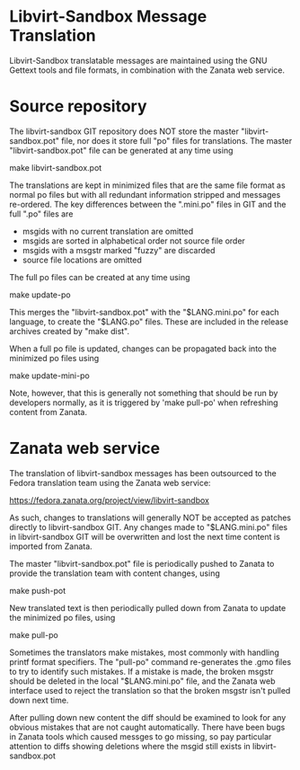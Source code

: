 Libvirt-Sandbox Message Translation
================================

Libvirt-Sandbox translatable messages are maintained using the GNU Gettext tools
and file formats, in combination with the Zanata web service.

Source repository
=================

The libvirt-sandbox GIT repository does NOT store the master
"libvirt-sandbox.pot" file, nor does it store full "po" files for translations.
The master "libvirt-sandbox.pot" file can be generated at any time using

   make libvirt-sandbox.pot

The translations are kept in minimized files that are the same file format
as normal po files but with all redundant information stripped and messages
re-ordered. The key differences between the ".mini.po" files in GIT and the
full ".po" files are

  - msgids with no current translation are omitted
  - msgids are sorted in alphabetical order not source file order
  - msgids with a msgstr marked "fuzzy" are discarded
  - source file locations are omitted

The full po files can be created at any time using

   make update-po

This merges the "libvirt-sandbox.pot" with the "$LANG.mini.po" for each
language, to create the "$LANG.po" files. These are included in the release
archives created by "make dist".

When a full po file is updated, changes can be propagated back into the
minimized po files using

   make update-mini-po

Note, however, that this is generally not something that should be run by
developers normally, as it is triggered by 'make pull-po' when refreshing
content from Zanata.


Zanata web service
==================

The translation of libvirt-sandbox messages has been outsourced to the Fedora
translation team using the Zanata web service:

  https://fedora.zanata.org/project/view/libvirt-sandbox

As such, changes to translations will generally NOT be accepted as patches
directly to libvirt-sandbox GIT. Any changes made to "$LANG.mini.po" files in
libvirt-sandbox GIT will be overwritten and lost the next time content is
imported from Zanata.

The master "libvirt-sandbox.pot" file is periodically pushed to Zanata to
provide the translation team with content changes, using

  make push-pot

New translated text is then periodically pulled down from Zanata to update the
minimized po files, using

  make pull-po

Sometimes the translators make mistakes, most commonly with handling printf
format specifiers. The "pull-po" command re-generates the .gmo files to try to
identify such mistakes. If a mistake is made, the broken msgstr should be
deleted in the local "$LANG.mini.po" file, and the Zanata web interface used
to reject the translation so that the broken msgstr isn't pulled down next time.

After pulling down new content the diff should be examined to look for any
obvious mistakes that are not caught automatically. There have been bugs in
Zanata tools which caused messges to go missing, so pay particular attention to
diffs showing deletions where the msgid still exists in libvirt-sandbox.pot
